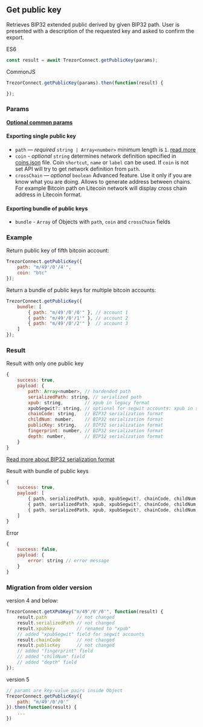 ## Get public key
Retrieves BIP32 extended public derived by given BIP32 path.
User is presented with a description of the requested key and asked to confirm the export.

ES6
```javascript
const result = await TrezorConnect.getPublicKey(params);
```

CommonJS
```javascript
TrezorConnect.getPublicKey(params).then(function(result) {

});
```

### Params
[****Optional common params****](commonParams.md)
#### Exporting single public key
* `path` — *required* `string | Array<number>` minimum length is `1`. [read more](path.md)
* `coin` - *optional* `string` determines network definition specified in [coins.json](../../src/data/coins.json) file. Coin `shortcut`, `name` or `label` can be used. If `coin` is not set API will try to get network definition from `path`.
* `crossChain` — *optional* `boolean` Advanced feature. Use it only if you are know what you are doing. Allows to generate address between chains. For example Bitcoin path on Litecoin network will display cross chain address in Litecoin format.

#### Exporting bundle of public keys
- `bundle` - `Array` of Objects with `path`, `coin` and `crossChain` fields

### Example
Return public key of fifth bitcoin account:
```javascript
TrezorConnect.getPublicKey({
    path: "m/49'/0'/4'",
    coin: "btc"
});
```
Return a bundle of public keys for multiple bitcoin accounts:
```javascript
TrezorConnect.getPublicKey({
    bundle: [
        { path: "m/49'/0'/0'" }, // account 1
        { path: "m/49'/0'/1'" }, // account 2
        { path: "m/49'/0'/2'" }  // account 3
    ]
});
```

### Result
Result with only one public key
```javascript
{
    success: true,
    payload: {
        path: Array<number>, // hardended path
        serializedPath: string, // serialized path
        xpub: string,        // xpub in legacy format
        xpubSegwit?: string, // optional for segwit accounts: xpub in segwit format
        chainCode: string,   // BIP32 serialization format
        childNum: number,    // BIP32 serialization format
        publicKey: string,   // BIP32 serialization format
        fingerprint: number, // BIP32 serialization format
        depth: number,       // BIP32 serialization format
    }
}
```
[Read more about BIP32 serialization format](https://github.com/bitcoin/bips/blob/master/bip-0032.mediawiki#Serialization_format)

Result with bundle of public keys
```javascript
{
    success: true,
    payload: [
        { path, serializedPath, xpub, xpubSegwit?, chainCode, childNum, publicKey, fingerprint, depth }, // account 1
        { path, serializedPath, xpub, xpubSegwit?, chainCode, childNum, publicKey, fingerprint, depth }, // account 2
        { path, serializedPath, xpub, xpubSegwit?, chainCode, childNum, publicKey, fingerprint, depth }  // account 3
    ]
}
```
Error
```javascript
{
    success: false,
    payload: {
        error: string // error message
    }
}
```

### Migration from older version

version 4 and below:
```javascript
TrezorConnect.getXPubKey("m/49'/0'/0'", function(result) {
    result.path           // not changed
    result.serializedPath // not changed
    result.xpubkey        // renamed to "xpub"
    // added "xpubSegwit" field for segwit accounts
    result.chainCode      // not changed
    result.publicKey      // not changed
    // added "fingerprint" field
    // added "childNum" field
    // added "depth" field
});
```
version 5
```javascript
// params are key-value pairs inside Object
TrezorConnect.getPublicKey({ 
    path: "m/49'/0'/0'" 
}).then(function(result) {
    ...
})
```
